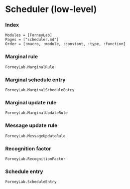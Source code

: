 # Scheduler (low-level)

### Index
```@index
Modules = [ForneyLab]
Pages = ["scheduler.md"]
Order = [:macro, :module, :constant, :type, :function]
```

### Marginal rule
```@docs
ForneyLab.MarginalRule
```

### Marginal schedule entry
```@docs
ForneyLab.MarginalScheduleEntry
```

### Marginal update rule
```@docs
ForneyLab.MarginalUpdateRule
```

### Message update rule
```@docs
ForneyLab.MessageUpdateRule
```

### Recognition factor
```@docs
ForneyLab.RecognitionFactor
```

### Schedule entry
```@docs
ForneyLab.ScheduleEntry
```
